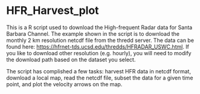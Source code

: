 # HFR_Harvest_plot
This is a R script used to download the High-frequent Radar data for Santa Barbara Channel. The example shown in the script is to download the monthly 2 km resolution netcdf file from the thredd server. The data can be found here: https://hfrnet-tds.ucsd.edu/thredds/HFRADAR_USWC.html. If you like to download other resolution (e.g. hourly), you will need to modify the download path based on the dataset you select. 

The script has complished a few tasks: harvest HFR data in netcdf format, download a local map, read the netcdf file, subset the data for a given time point, and plot the velocity arrows on the map. 
